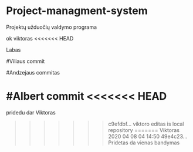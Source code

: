 # Project-managment-system
Projektų užduočių valdymo programa

ok viktoras
<<<<<<< HEAD

Labas

#Viliaus commit

#Andzejaus commitas

#Albert commit
<<<<<<< HEAD
=======
pridedu dar Viktoras

>>>>>>> c9efdbf... viktoro editas is local repository
=======
Viktoras 2020 04 08 04 14:50
>>>>>>> 49e4c23... Pridetas da vienas bandymas
